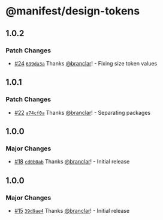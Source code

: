 # @manifest/design-tokens

## 1.0.2

### Patch Changes

- [#24](https://github.com/project44/manifest/pull/24) [`699da3a`](https://github.com/project44/manifest/commit/699da3a5cbb9eab9b6f89efdc4248169602fb39c) Thanks [@branclar](https://github.com/branclar)! - Fixing size token values

## 1.0.1

### Patch Changes

- [#22](https://github.com/project44/manifest/pull/22) [`a74cf0a`](https://github.com/project44/manifest/commit/a74cf0af2a87ac3a65e328c932af0ea25fc0fae2) Thanks [@branclar](https://github.com/branclar)! - Separating packages

## 1.0.0

### Major Changes

- [#18](https://github.com/project44/manifest/pull/18) [`cd0b0ab`](https://github.com/project44/manifest/commit/cd0b0ab4da43ba54ca7c398c061e1717a1389144) Thanks [@branclar](https://github.com/branclar)! - Initial release

## 1.0.0

### Major Changes

- [#15](https://github.com/project44/manifest/pull/15) [`39d9ae4`](https://github.com/project44/manifest/commit/39d9ae46b4d0a7e8d2c2ad5a7e7ce66e8334f4fc) Thanks [@branclar](https://github.com/branclar)! - Initial release

